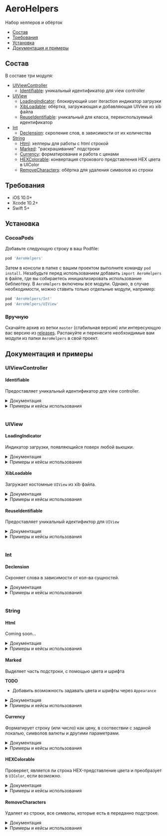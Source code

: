 # AeroHelpers
Набор хелперов и обёрток
- [Состав](#состав)
- [Требования](#требования)
- [Установка](#установка)
- [Документация и примеры](#документация-и-примеры)

## Состав
В составе три модуля:
- [UIViewController](#uiviewcontroller)
  - [Identifiable](#identifiable): уникальный идентификатор для view controller
- [UIView](#uiview)
  - [LoadingIndicator](#loadingindicator): блокирующий user iteraction индикатор загрузки
  - [XibLoadable](#xibkoadable): обёртка, загружающая и добавляющая UIView из xib файла
  - [ReuseIdentifiable](#reuseidentifiable): уникальный для класса, переиспользуемый идентификатор
- [Int](#int)
  - [Declension](#declension): скроление слов, в зависимости от их количества
- [String](#string)
  - [Html](#html): хелперы для работы с html строкой
  - [Marked](#marked): "раскрашивание" подстроки
  - [Currency](#currency): форматирование и работа с ценами
  - [HEXColorable](#hexcolorable): конвертация строкового представления HEX цвета в UIColor
  - [RemoveCharacters](#removecharacters): обёртка для удаления символов из строки

## Требования
- iOS 10.0+
- Xcode 10.2+
- Swift 5+

## Установка
### CocoaPods
Добавьте следующую строку в ваш Podfile:
```rb
pod 'AeroHelpers'
```
Затем в консоли в папке с вашим проектом выполните команду `pod install`.
Незабудьте перед использованием добавить `import AeroHelpers` в файле, где вы собираетесь инициализировать использование библиотеку.
В `AeroHelpers` включены все модули. Однако, в случае необходимости, можно ставить только отдельные модули, например:
```rb
pod 'AeroHelpers/Int'
pod 'AeroHelpers/UIView'
```
### Вручную
Скачайте архив из ветки `master` (стабильная версия) или интересующую вас версию из [releases](https://github.com/AeroAgency/AeroHelpers/releases).
Распакуйте и перенесите необхоидимые вам модули из папки `AeroHelpers` в свой проект.

## Документация и примеры

### UIViewController
#### Identifiable

Предоставляет уникальный идентификатор для view controller.
<details>
<summary>Документация</summary>

У `UIViewController`, соответствующего протоколу Identifiable имеются два свойства:
```swift
static var reuseIdentifier: String { get }
var reuseIdentifier: String { get }
```
Каждое возвращает имя класса-наследника от `UIViewController` 

</details>

<details>
<summary>Примеры и кейсы использования</summary>

![](ExamplesImages/UIViewController/Identifiable/1.png)
```swift
import AEROHelpers
import UIKit

class DetalisViewController: UIViewController, Identifiable { // Обьявляем что DetalisViewController соответствует протоколу Identifiable
    //...
}
...
class SomeViewController: UIViewController {
    override func prepare(for segue: UIStoryboardSegue, sender: Any?) {
        switch segue.identifier {
        case DetalisViewController.identifier: // Id перехода на DetalisViewController соответствует классу DetalisViewController
            // делаем что необходимо, внедряем в DetalisViewController, etc
        default:
            break
        }
    }
}
```

</details>

<br/>

### UIView
#### LoadingIndicator

Индикатор загрузки, появляющийся поверх любой вьюшки.
<details>
<summary>Документация</summary>

У каждой `UIView` появляется два метода:
```swift
func showLoading(fogging: Bool = true, indicatorStyle: UIActivityIndicatorView.Style? = .none)
func hideLoading()
```
Первый стартует индикатор загрузки, по всему `frame` `UIView`. Второй его убирает.

**TODO**
- Добавить настройку цвета затенения, цвета самого индикатора и его размера через `Appearance`

</details>

<details>
<summary>Примеры и кейсы использования</summary>

```swift
import AEROHelpers
import UIKit

class ViewController: UIViewController {
    @IBOutlet private var startLoadingButton: UIButton?
    
    @IBAction private func tapStartLoadingButton() {
        startLoadingButton?.showLoading()
        DispatchQueue.main.asyncAfter(deadline: .now() + 5) { // или, например, запрос к серверу
            self.startLoadingButton?.hideLoading()
        }
    }
}
```

</details>


#### XibLoadable

Загружает костомные `UIView` из xib файла.
<details>
<summary>Документация</summary>

Любая кастомная UIView, которая соответствует протоколу `XibLoadable`, уже имеет в своём распоряжении метод `loadXib()`.
Этот метод загружает view из соответсвующего имени класса xib файла. Его необходимо вызывать при ините view.

</details>

<details>
<summary>Примеры и кейсы использования</summary>

```swift
import AEROHelpers
import UIKit

class SomeCustomView: UIView, XibLoadable {

    @IBOutlet var label: UILabel?
    @IBOutlet var button: UIButton?

    
    override init(frame: CGRect) { // при инициализации в коде
        super.init(frame: frame)
        loadXib()
    }
    
    required init?(coder aDecoder: NSCoder) { // при инициализации из другого xib/storyboard
        super.init(coder: aDecoder)
        loadXib()
    }
    
    override func awakeFromNib() {
        super.awakeFromNib()
        //настраиваем view...
    }
}
```
В файле `SomeCustomView.xib` указываем file owner:
![](ExamplesImages/UIView/XibLoadable/1.png)
В результате такую view можно использовать и на другом xib/storyboard, так и создавать и добавлять на view программно.

</details>


#### ReuseIdentifiable

Предоставляет уникальный идектификтор для `UIView`
<details>
<summary>Документация</summary>

Используется в основном у UITableViewCell и UICollectionViewCell для регистрации ячеек, имеющих вёрстку в xib файле и для получения ячеек по идентификатору в `cellForRow` методах `UITableView` и `UICollectionView`.
У любой `UIView` реализующей протокол `ReuseIdentifiable` появляется два свойства:
```swift
static var reuseIdentifier: String { get }
var reuseIdentifier: String { get }
```
Возвращающие уникальный идентификтор для каждого класса, совпадающий с именем класса.

</details>

<details>
<summary>Примеры и кейсы использования</summary>

```swift
//Coming soon...
```

</details>

<br/>

### Int
#### Declension

Скроняет слова в зависимости от кол-ва сущностей.
<details>
<summary>Документация</summary>

Все целые числа типа `Int` получили:
- структуру `DeclensionsVariants`, содержашую список вариантов;
- свойство `defaultsDeclensions`, содержащую список предустановленных `DeclensionsVariants`
- метод `declension`, выполняющий непосредственно склонение

Структура `DeclensionsVariants` с 3-мя свойствами:
1. **oneVariant** - должен содержать вариант, подходящий под условие: *остаток от деления на 10 == 1* (1 день, 21 день, 1361 день).
1. **mediumVariant** - должен содержать вариант, подходящий под условие: *остаток от деления на 10 в промежутке от 2 до 4 включительно* (2 дня, 24 дня, 1363 дня).
1. **othersVariants** - должен содержать вариант, подходящий под условие: *остаток от деления на 100 в промежутке от 5 до 20 включительно, или остаток от деления на 10* (10 дней, 111 дней, 14 дней)

Cвойство `defaultsDeclensions` возвращает структуру с набором имеющихся типов склонений. Это:
- **days** - дни ("день", "дня", "дней")
- **seconds** - секунды ("секунду", "секунды", "секунд")
- **stones** - камни ("камень", "камня", "камней")
- **products** - изделия ("изделие", "изделия", "изделий")
- **productsGoods** - товары ("товар", "товара", "товаров")
- **items** - элементы ("элемент", "элемента", "элементов")

</details>

<details>
<summary>Примеры и кейсы использования</summary>

```swift
// Предустановленные варианты:
print("Ждём \(23) \(12.defaultsDeclensions.seconds)") // Ждём 23 секунды
print("Доставка через \(86) \(86.defaultsDeclensions.days)") // Доставка через 86 дней

// Кастомные варианты:
let variants = Int.DeclensionsVariants("год", "года", "лет")
print("Ему \(5) \(5.declension(variants))") // Ему 5 лет
print("Где-то \(23) \(23.declension(variants)) назад") // Где-то 23 года назад
print("Спустя \(13) \(10.declension(variants))") // Спустя 13 лет
```

</details>

<br/>

### String
#### Html

Coming soon...
<details>
<summary>Документация</summary>

Расширение структуры `String`, включающее в себя следующие методы:
- **html** - пытается сконвертировать строку, содержащую HTML в соответствующую ей NSAttributedString. В случае неудачи возвращает nil.
- **decoded** - пытается убрать или декодировать все HTML сущности, и перевести html-строку в обычную. В случае неудачи возвращает nil.
- **nl2br** - убирает из строки все `\r` символы и заменяет все `\n` символы на тег `<br/>`.
- **br2nl** - заменяет в строке все `<br/>` теги на символ `\n`.

</details>

<details>
<summary>Примеры и кейсы использования</summary>

**html**
```swift
let htmlString = "<font style=\"font-family: Helvetica; font-size: 24pt; \">Start <br>te&nbsp;&nbsp;st<br><br> <b>bold</b> </font>"
print("\(htmlString.html!)")
```
Результат: 
```
Start 
te  st

{
    NSColor = "kCGColorSpaceModelRGB 0 0 0 1 ";
    NSFont = "<UICTFont: 0x157e01220> font-family: \"Helvetica\"; font-weight: normal; font-style: normal; font-size: 32.00pt";
    NSKern = 0;
    NSParagraphStyle = "Alignment 4, LineSpacing 0, ParagraphSpacing 0, ParagraphSpacingBefore 0, HeadIndent 0, TailIndent 0, FirstLineHeadIndent 0, LineHeight 38/0, LineHeightMultiple 0, LineBreakMode 0, Tabs (\n), DefaultTabInterval 36, Blocks (\n), Lists (\n), BaseWritingDirection 0, HyphenationFactor 0, TighteningForTruncation NO, HeaderLevel 0";
    NSStrokeColor = "kCGColorSpaceModelRGB 0 0 0 1 ";
    NSStrokeWidth = 0;
}bold{
    NSColor = "kCGColorSpaceModelRGB 0 0 0 1 ";
    NSFont = "<UICTFont: 0x157e0c870> font-family: \"Helvetica\"; font-weight: bold; font-style: normal; font-size: 32.00pt";
    NSKern = 0;
    NSParagraphStyle = "Alignment 4, LineSpacing 0, ParagraphSpacing 0, ParagraphSpacingBefore 0, HeadIndent 0, TailIndent 0, FirstLineHeadIndent 0, LineHeight 38/0, LineHeightMultiple 0, LineBreakMode 0, Tabs (\n), DefaultTabInterval 36, Blocks (\n), Lists (\n), BaseWritingDirection 0, HyphenationFactor 0, TighteningForTruncation NO, HeaderLevel 0";
    NSStrokeColor = "kCGColorSpaceModelRGB 0 0 0 1 ";
    NSStrokeWidth = 0;
} {
    NSColor = "kCGColorSpaceModelRGB 0 0 0 1 ";
    NSFont = "<UICTFont: 0x157e01220> font-family: \"Helvetica\"; font-weight: normal; font-style: normal; font-size: 32.00pt";
    NSKern = 0;
    NSParagraphStyle = "Alignment 4, LineSpacing 0, ParagraphSpacing 0, ParagraphSpacingBefore 0, HeadIndent 0, TailIndent 0, FirstLineHeadIndent 0, LineHeight 38/0, LineHeightMultiple 0, LineBreakMode 0, Tabs (\n), DefaultTabInterval 36, Blocks (\n), Lists (\n), BaseWritingDirection 0, HyphenationFactor 0, TighteningForTruncation NO, HeaderLevel 0";
    NSStrokeColor = "kCGColorSpaceModelRGB 0 0 0 1 ";
    NSStrokeWidth = 0;
}
```
![](ExamplesImages/String/html/1.png)

**decoded**
```swift
let htmlString = "<font style=\"font-family: Helvetica; font-size: 24pt; \">Start <br>te&nbsp;&nbsp;st<br><br> <b>bold</b> </font>"
print("\(htmlString.decoded!)")
```
Результат:
```
Start 
te  st

bold 
```

**br2nl**
```swift
let htmlString = "<font style=\"font-family: Helvetica; font-size: 24pt; \">Start <br>te&nbsp;&nbsp;st<br><br> <b>bold</b> </font>"
print("\(htmlString.nl2br)")
```
Результат:
```
<font style="font-family: Helvetica; font-size: 24pt; ">Start 
te&nbsp;&nbsp;st

 <b>bold</b> </font>
```

**nl2br**
```swift
let htmlString = "Start \nte&nbsp;&nbsp;st\n\n <b>bold</b>"
print("\(htmlString.br2nl)")
```
Результат:
```
Start <br/>te&nbsp;&nbsp;st<br/><br/> <b>bold</b>
```

</details>


#### Marked

Выделяет часть подстроки, с помощью цвета и шрифта

**TODO**
- Добавить возможность задавать цвета и шрифты через `Appearance`

<details>
<summary>Документация</summary>

Расширение структуры `String` содержит следующий метод `markSubstrings`:
```swift
    func markSubstrings(_ markedSubstrings: [String],
                        mainFont: UIFont = .systemFont(ofSize: UIFont.systemFontSize),
                        mainColor: UIColor = .darkText,
                        markFont: UIFont = .systemFont(ofSize: UIFont.systemFontSize),
                        markColor: UIColor = .blue,
                        isOnlyFirst: Bool = false) -> NSAttributedString?
```
Все параметры, кроме `markedSubstrings` опциональны.

Входные параметры:
- **markedSubstrings**: список подстрок, которые необходимо выделить;
- **mainFont**: основной шрифт, по умолчанию системный шрифт, системного размера;
- **mainColor**: цвет основного текста, по умолчанию `darkText`;
- **markFont**: шрифт выделенной подстроки, по умолчанию совпадает с шрифтом основного текста;
- **markColor**: цвет выделелнной подстроки, по умолчанию - голубой;
- **isOnlyFirst**: если в значении `true`, то тогда буду выделены все вхождения подстроки, иначе только первое найденное. По-умолчанию - `false`.

</details>

<details>
<summary>Примеры и кейсы использования</summary>

```swift
let testString = "Test with test for test if testing is available."
let markedString = testString.markSubstrings(["test"])
print("\(markedString)")
```
Результат: ![](ExamplesImages/String/marked/1.png)

```swift
let testString = "Test with test for test if testing is available."
let font = UIFont(name: "Futura-Bold", size: 24)

let markedString = testString.markSubstrings(["test"], markFont: font!, markColor: .red, isOnlyFirst: true)
print("\(markedString)")
```
Результат: ![](ExamplesImages/String/marked/2.png)

</details>


#### Currency

Форматирует строку (или число) как цену, в соотвествии с заданой локалью, символов валюты и другими параметрами.
<details>
<summary>Документация</summary>

Такие типы как String, Int, Float, Double расширены для соответствия протоколу `CurrencyFormatted` и реализуют этот метод 
```swift
    func currency(font: UIFont,
                  color: UIColor,
                  locale: Locale,
                  symbol: String,
                  prefix: String?,
                  postfix: String?,
                  count: Int?,
                  countFont: UIFont?,
                  countColor: UIColor?,
                  maxFraction: Int,
                  isStriked: Bool) -> NSAttributedString?
```
Обязателены только font и color параметры, остальные опциональны и имеют значения по умолчанию. В случае если не удалось распарсить строку как цену, возвращает nil.
Так же протокол `CurrencyFormatted` имеет статичный метод:
```swift
    public static func currencySymbol(for localeIdentifier: String = "ru_RU") -> String
```
возвращающий символ валюты. Используется как валюта по умолчанию.

Основной метод `currency`, вырезает из строки все нечисловые символы, кроме минуса (-), после чего форматирует строку.

Входные параметры:
- **font**: шрифт строки с ценой.
- **color**: цвет строки с ценой.
- **locale**: локаль, в соответствии с правилами которой будет форматироваться цена. По умолчанию - текущая локаль устройства.
- **symbol**: сивол валюты, который будет использован. По умолчанию - результат выполнения статичной функции `currencySymbol`, возвращающей символ для `ru_RU` локали (российский рубль).
- **prefix**: префикс, который будет стоять перед ценой. По умолчанию nil.
- **postfix**: постфикс, который будет стоять перед ценой. По умолчанию nil.
- **count**: количество товаров. По умолчанию nil. Если значение будет больше 1, то перед ценой появится это значение + ' x '. Например для значения 3 и цены 100, будет '3 x 100 ₽'
- **countFont**: шрифт количества товаров. По умолчанию nil и соответствует параметру `font`.
- **countColor**: цвет количества товаров. По умолчанию nil и соответствует параметру `color`.
- **maxFraction**: количество знаков после запятой. По умолчанию значие 0.
- **isStriked**: если `true`, то значение цены будет зачёркнуто. По умолчанию `false`.

**TODO**
- Добавить возможность задавать шрифты, цвета, символ валюты и локаль через `Appearance`

</details>

<details>
<summary>Примеры и кейсы использования</summary>

```swift
let defaultFont = UIFont.systemFont(ofSize: 18)
let defaultColor = UIColor.black

//1.
1234.4345.currency(font: defaultFont, color: defaultColor, maxFraction: 2)

//2.
" - 1 234 рублей.".currency(font: defaultFont, color: .red, prefix: "prefix", postfix: "postfix", isStriked: true)

//3.
"1 2 sd 3 ggdf4 рублей".currency(font: defaultFont, color: defaultColor, count:5)

//4.
let locale = Locale(identifier: "en_US")
let symbol = String.currencySymbol(for: "fr_FR")
"1  234  (тысяча двести тридцать четыре)".currency(font: defaultFont,
                                                    color: defaultColor,
                                                    locale: locale,
                                                    symbol: symbol,
                                                    count:2,
                                                    countFont: .boldSystemFont(ofSize: 22),
                                                    countColor: .blue)

```
Результат: ![](ExamplesImages/String/currency/1.png)

</details>


#### HEXColorable

Проверяет, является ли строка HEX-представление цвета и преобразует в `UIColor`, если возможно.
<details>
<summary>Документация</summary>

Структура `String` была расширена протоколом `ColoredString`, имеющим два свойства:
```swift
    var isHexColor: Bool { get }
    var color: UIColor? { get }
```
- `isHexColor` проверяет, является ли строка представление HEX цвета.
- `color` пытается создать `UIColor` обьект из строки. Возвращает nil в случае неудачи.

</details>

<details>
<summary>Примеры и кейсы использования</summary>

```swift
        print("\("#FF8822".isHexColor)")
        print("\("#FF8822".color!)")
        print("\("FF8822".color!)")
```

Результат:
```
true
UIExtendedSRGBColorSpace 1 0.533333 0.133333 1
UIExtendedSRGBColorSpace 1 0.533333 0.133333 1
```

</details>

#### RemoveCharacters

Удаляет из строки, все символы, которые есть в переданно подстроке.

<details>
<summary>Документация</summary>

Структура `String` была расширена, и в неё добавлен метод
```swift
func removeCharacters(_ list: String, ignoreCase: Bool = false) -> String
```
Метод удаляет из искомой строки все символы, имеющиеся в переданной подстроке `list`
Если ignoreCase передан как true, то тогда символы вырезаются независимо от регистра.

</details>

<details>
<summary>Примеры и кейсы использования</summary>

```swift
        let string = "Test with test for test if testing is available."
        
        print("\(string.removeCharacters("teail"))")
        print("\(string.removeCharacters("TEAIL", ignoreCase: true))")
```

Результат:
```
Ts wh s for s f sng s vb.
s wh s for s f sng s vb.
```

</details>

